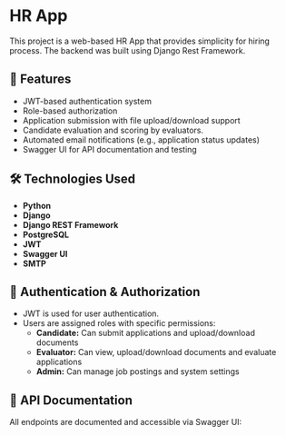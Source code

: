 # HR App

This project is a web-based HR App that provides simplicity for hiring process. The backend was built using Django Rest Framework.

## 🚀 Features

- JWT-based authentication system
- Role-based authorization
- Application submission with file upload/download support
- Candidate evaluation and scoring by evaluators.
- Automated email notifications (e.g., application status updates)
- Swagger UI for API documentation and testing

## 🛠️ Technologies Used

- **Python**
- **Django**
- **Django REST Framework**
- **PostgreSQL**
- **JWT**
- **Swagger UI**
- **SMTP** 

## 🔐 Authentication & Authorization

- JWT is used for user authentication.
- Users are assigned roles with specific permissions:
  - **Candidate:** Can submit applications and upload/download documents
  - **Evaluator:** Can view, upload/download documents and evaluate applications
  - **Admin:** Can manage job postings and system settings

## 📄 API Documentation

All endpoints are documented and accessible via Swagger UI:


